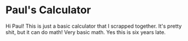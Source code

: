# Paul's Calculator
Hi Paul! This is just a basic calculator that I scrapped together. It's pretty shit, but it can do math! Very basic math. 
Yes this is six years late. 
